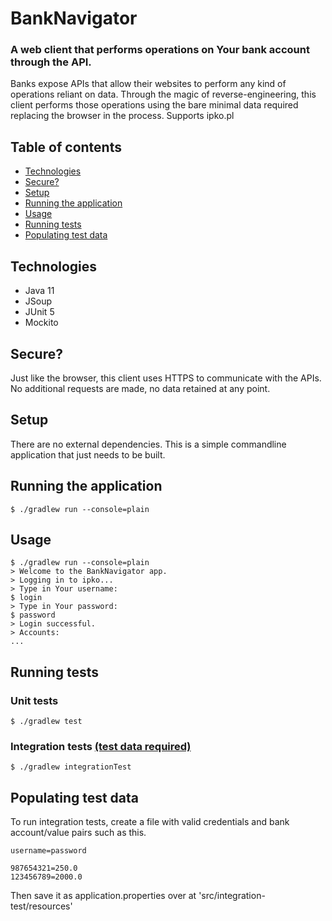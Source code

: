 # BankNavigator
### A web client that performs operations on Your bank account through the API.
Banks expose APIs that allow their websites to perform any kind of operations reliant on data. Through the magic of reverse-engineering, this client performs those operations using the bare minimal data required replacing the browser in the process. Supports ipko.pl

## Table of contents
* [Technologies](#technologies)
* [Secure?](#secure?)
* [Setup](#setup)
* [Running the application](#running-the-application)
* [Usage](#usage)
* [Running tests](#running-tests)
* [Populating test data](#populating-test-data)

## Technologies
* Java 11
* JSoup
* JUnit 5
* Mockito

## Secure?
Just like the browser, this client uses HTTPS to communicate with the APIs. No additional requests are made, no data retained at any point.

## Setup
There are no external dependencies. This is a simple commandline application that just needs to be built.

## Running the application
```shell
$ ./gradlew run --console=plain
```

## Usage
```shell
$ ./gradlew run --console=plain
> Welcome to the BankNavigator app.
> Logging in to ipko...
> Type in Your username:
$ login
> Type in Your password:
$ password
> Login successful.
> Accounts:
...
```

## Running tests
### Unit tests
```shell
$ ./gradlew test
```

### Integration tests [(test data required)](#populating-test-data)
```shell
$ ./gradlew integrationTest
```

## Populating test data
To run integration tests, create a file with valid credentials and bank account/value pairs such as this.
```text
username=password

987654321=250.0
123456789=2000.0
```
Then save it as application.properties over at 'src/integration-test/resources'


